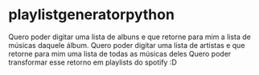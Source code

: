# playlistgeneratorpython


Quero poder digitar uma lista de albuns e que retorne para mim a lista de músicas daquele álbum.
Quero poder digitar uma lista de artistas e que retorne para mim uma lista de todas as músicas deles
Quero poder transformar esse retorno em playlists do spotify :D
